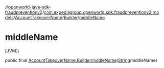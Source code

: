 //[openworld-java-sdk-fraudpreventionv2](../../../../index.md)/[com.expediagroup.openworld.sdk.fraudpreventionv2.models](../../index.md)/[AccountTakeoverName](../index.md)/[Builder](index.md)/[middleName](middle-name.md)

# middleName

[JVM]\

public final [AccountTakeoverName.Builder](index.md)[middleName](middle-name.md)([String](https://docs.oracle.com/javase/8/docs/api/java/lang/String.html)middleName)
